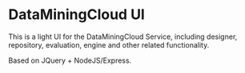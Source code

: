 # DataMiningCloud UI

This is a light UI for the DataMiningCloud Service, including designer, repository, evaluation, engine and other related functionality.

Based on JQuery + NodeJS/Express.
